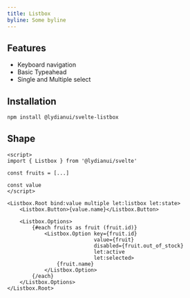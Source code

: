 ```yaml
---
title: Listbox
byline: Some byline
---
```


<script>
import Demo from "@components/Demo.svelte"
</script>


## Features

- Keyboard navigation
- Basic Typeahead
- Single and Multiple select


## Installation

```bash
npm install @lydianui/svelte-listbox
```


## Shape

```svelte
<script>
import { Listbox } from '@lydianui/svelte'

const fruits = [...]

const value
</script>

<Listbox.Root bind:value multiple let:listbox let:state>
    <Listbox.Button>{value.name}</Listbox.Button>
    
    <Listbox.Options>
        {#each fruits as fruit (fruit.id)}
            <Listbox.Option key={fruit.id}
                            value={fruit}
                            disabled={fruit.out_of_stock}
                            let:active
                            let:selected>
                {fruit.name}
            </Listbox.Option>
        {/each}
    </Listbox.Options>
</Listbox.Root>
```